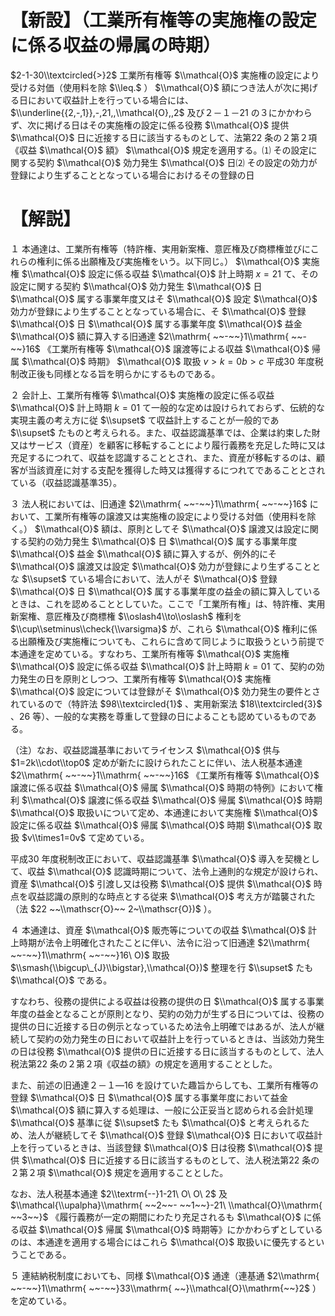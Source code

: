 # 【新設】（工業所有権等の実施権の設定に係る収益の帰属の時期）

$2-1-30\\textcircled{>}2$ 工業所有権等 $\\mathcal{O}$ 実施権の設定により受ける対価（使用料を除 $\\leq.$ ） $\\mathcal{O}$ 額につき法人が次に掲げる日において収益計上を行っている場合には、 $\\underline{{2,-,1}},-,21,,\\mathcal{O},,2$ 及び２－１－21 の３にかかわらず、次に掲げる日はその実施権の設定に係る役務 $\\mathcal{O}$ 提供 $\\mathcal{O}$ 日に近接する日に該当するものとして、法第22 条の２第２項《収益 $\\mathcal{O}$ 額》 $\\mathcal{O}$ 規定を適用する。⑴ その設定に関する契約 $\\mathcal{O}$ 効力発生 $\\mathcal{O}$ 日⑵ その設定の効力が登録により生ずることとなっている場合におけるその登録の日

# 【解説】

１ 本通達は、工業所有権等（特許権、実用新案権、意匠権及び商標権並びにこれらの権利に係る出願権及び実施権をいう。以下同じ。） $\\mathcal{O}$ 実施権 $\\mathcal{O}$ 設定に係る収益 $\\mathcal{O}$ 計上時期 $x=21$ て、その設定に関する契約 $\\mathcal{O}$ 効力発生 $\\mathcal{O}$ 日 $\\mathcal{O}$ 属する事業年度又はそ $\\mathcal{O}$ 設定 $\\mathcal{O}$ 効力が登録により生ずることとなっている場合に、そ $\\mathcal{O}$ 登録 $\\mathcal{O}$ 日 $\\mathcal{O}$ 属する事業年度 $\\mathcal{O}$ 益金 $\\mathcal{O}$ 額に算入する旧通達 $2\\mathrm{ ~~-~~}1\\mathrm{ ~~-~~}16$ 《工業所有権等 $\\mathcal{O}$ 譲渡等による収益 $\\mathcal{O}$ 帰属 $\\mathcal{O}$ 時期》 $\\mathcal{O}$ 取扱 $v>k=0b>c$ 平成30 年度税制改正後も同様となる旨を明らかにするものである。

２ 会計上、工業所有権等 $\\mathcal{O}$ 実施権の設定に係る収益 $\\mathcal{O}$ 計上時期 $k=01$ て一般的な定めは設けられておらず、伝統的な実現主義の考え方に従 $\\supset$ て収益計上することが一般的であ $\\supset$ たものと考えられる。また、収益認識基準では、企業は約束した財又はサービス（資産）を顧客に移転することにより履行義務を充足した時に又は充足するにつれて、収益を認識することとされ、また、資産が移転するのは、顧客が当該資産に対する支配を獲得した時又は獲得するにつれてであることとされている（収益認識基準35）。

３ 法人税においては、旧通達 $2\\mathrm{ ~~-~~}1\\mathrm{ ~~-~~}16$ において、工業所有権等の譲渡又は実施権の設定により受ける対価（使用料を除く。） $\\mathcal{O}$ 額は、原則としてそ $\\mathcal{O}$ 譲渡又は設定に関する契約の効力発生 $\\mathcal{O}$ 日 $\\mathcal{O}$ 属する事業年度 $\\mathcal{O}$ 益金 $\\mathcal{O}$ 額に算入するが、例外的にそ $\\mathcal{O}$ 譲渡又は設定 $\\mathcal{O}$ 効力が登録により生ずることとな $\\supset$ ている場合において、法人がそ $\\mathcal{O}$ 登録 $\\mathcal{O}$ 日 $\\mathcal{O}$ 属する事業年度の益金の額に算入しているときは、これを認めることとしていた。ここで「工業所有権」は、特許権、実用新案権、意匠権及び商標権 $\\oslash4\\to\\oslash$ 権利を $\\cup\\setminus\\check{\\varsigma}$ が、これら $\\mathcal{O}$ 権利に係る出願権及び実施権についても、これらに含めて同じように取扱うという前提で本通達を定めている。すなわち、工業所有権等 $\\mathcal{O}$ 実施権 $\\mathcal{O}$ 設定に係る収益 $\\mathcal{O}$ 計上時期 $k=01$ て、契約の効力発生の日を原則としつつ、工業所有権等 $\\mathcal{O}$ 実施権 $\\mathcal{O}$ 設定については登録がそ $\\mathcal{O}$ 効力発生の要件とされているので（特許法 $98\\textcircled{1}$ 、実用新案法 $18\\textcircled{3}$ 、26 等）、一般的な実務を尊重して登録の日によることも認めているものである。

（注）なお、収益認識基準においてライセンス $\\mathcal{O}$ 供与 $1=2k\\cdot\\top0$ 定めが新たに設けられたことに伴い、法人税基本通達 $2\\mathrm{ ~~-~~}1\\mathrm{ ~~-~~}16$ 《工業所有権等 $\\mathcal{O}$ 譲渡に係る収益 $\\mathcal{O}$ 帰属 $\\mathcal{O}$ 時期の特例》において権利 $\\mathcal{O}$ 譲渡に係る収益 $\\mathcal{O}$ 帰属 $\\mathcal{O}$ 時期 $\\mathcal{O}$ 取扱いについて定め、本通達において実施権 $\\mathcal{O}$ 設定に係る収益 $\\mathcal{O}$ 帰属 $\\mathcal{O}$ 時期 $\\mathcal{O}$ 取扱 $v\\times1=0v$ て定めている。

平成30 年度税制改正において、収益認識基準 $\\mathcal{O}$ 導入を契機として、収益 $\\mathcal{O}$ 認識時期について、法令上通則的な規定が設けられ、資産 $\\mathcal{O}$ 引渡し又は役務 $\\mathcal{O}$ 提供 $\\mathcal{O}$ 時点を収益認識の原則的な時点とする従来 $\\mathcal{O}$ 考え方が踏襲された（法 $22 ~~\\mathscr{O}~~ 2~\\mathscr{O})$ ）。

４ 本通達は、資産 $\\mathcal{O}$ 販売等についての収益 $\\mathcal{O}$ 計上時期が法令上明確化されたことに伴い、法令に沿って旧通達 $2\\mathrm{ ~~-~~}1\\mathrm{ ~~-~~}16\ O)$ 取扱 $\\smash{\\bigcup\_{J}\\bigstar},\\mathcal{O})$ 整理を行 $\\supset$ たも $\\mathcal{O}$ である。

すなわち、役務の提供による収益は役務の提供の日 $\\mathcal{O}$ 属する事業年度の益金となることが原則となり、契約の効力が生ずる日については、役務の提供の日に近接する日の例示となっているため法令上明確ではあるが、法人が継続して契約の効力発生の日において収益計上を行っているときは、当該効力発生の日は役務 $\\mathcal{O}$ 提供の日に近接する日に該当するものとして、法人税法第22 条の２第２項《収益の額》の規定を適用することとした。

また、前述の旧通達２－１―16 を設けていた趣旨からしても、工業所有権等の登録 $\\mathcal{O}$ 日 $\\mathcal{O}$ 属する事業年度において益金 $\\mathcal{O}$ 額に算入する処理は、一般に公正妥当と認められる会計処理 $\\mathcal{O}$ 基準に従 $\\supset$ たも $\\mathcal{O}$ と考えられるため、法人が継続してそ $\\mathcal{O}$ 登録 $\\mathcal{O}$ 日において収益計上を行っているときは、当該登録 $\\mathcal{O}$ 日は役務 $\\mathcal{O}$ 提供 $\\mathcal{O}$ 日に近接する日に該当するものとして、法人税法第22 条の２第２項 $\\mathcal{O}$ 規定を適用することとした。

なお、法人税基本通達 $2\\textrm{--}1-21\ O\ O\ 2$ 及 $\\mathcal{\\upalpha}\\mathrm{ ~~2~~- ~~1~~}-21\ \\mathcal{O}\\mathrm{ ~~3~~}$ 《履行義務が一定の期間にわたり充足されるも $\\mathcal{O}$ に係る収益 $\\mathcal{O}$ 帰属 $\\mathcal{O}$ 時期等》にかかわらずとしているのは、本通達を適用する場合にはこれら $\\mathcal{O}$ 取扱いに優先するということである。

５ 連結納税制度においても、同様 $\\mathcal{O}$ 通達（連基通 $2\\mathrm{ ~~-~~}1\\mathrm{ ~~-~~}33\\mathrm{ ~~}\\mathcal{O}\\mathrm{~~}2$ ）を定めている。